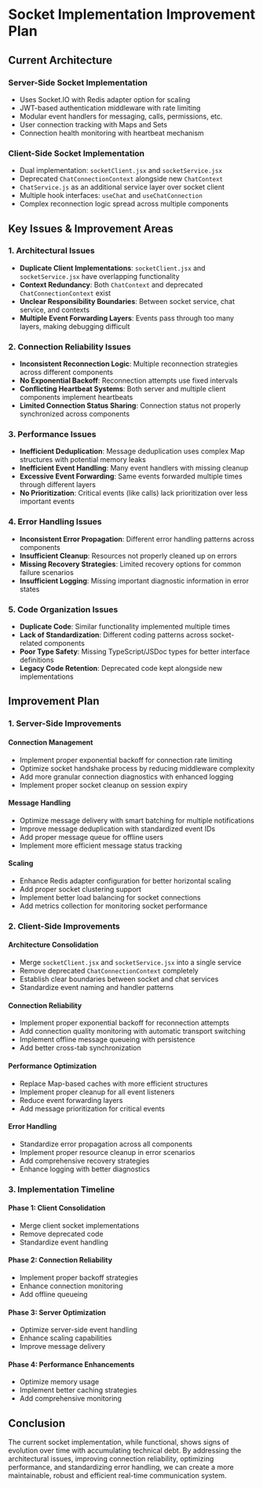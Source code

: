 # Socket Implementation Improvement Plan

## Current Architecture

### Server-Side Socket Implementation
- Uses Socket.IO with Redis adapter option for scaling
- JWT-based authentication middleware with rate limiting
- Modular event handlers for messaging, calls, permissions, etc.
- User connection tracking with Maps and Sets
- Connection health monitoring with heartbeat mechanism

### Client-Side Socket Implementation
- Dual implementation: `socketClient.jsx` and `socketService.jsx`
- Deprecated `ChatConnectionContext` alongside new `ChatContext`
- `ChatService.js` as an additional service layer over socket client
- Multiple hook interfaces: `useChat` and `useChatConnection`
- Complex reconnection logic spread across multiple components

## Key Issues & Improvement Areas

### 1. Architectural Issues
- **Duplicate Client Implementations**: `socketClient.jsx` and `socketService.jsx` have overlapping functionality
- **Context Redundancy**: Both `ChatContext` and deprecated `ChatConnectionContext` exist
- **Unclear Responsibility Boundaries**: Between socket service, chat service, and contexts
- **Multiple Event Forwarding Layers**: Events pass through too many layers, making debugging difficult

### 2. Connection Reliability Issues
- **Inconsistent Reconnection Logic**: Multiple reconnection strategies across different components
- **No Exponential Backoff**: Reconnection attempts use fixed intervals
- **Conflicting Heartbeat Systems**: Both server and multiple client components implement heartbeats
- **Limited Connection Status Sharing**: Connection status not properly synchronized across components

### 3. Performance Issues
- **Inefficient Deduplication**: Message deduplication uses complex Map structures with potential memory leaks
- **Inefficient Event Handling**: Many event handlers with missing cleanup
- **Excessive Event Forwarding**: Same events forwarded multiple times through different layers
- **No Prioritization**: Critical events (like calls) lack prioritization over less important events

### 4. Error Handling Issues
- **Inconsistent Error Propagation**: Different error handling patterns across components
- **Insufficient Cleanup**: Resources not properly cleaned up on errors
- **Missing Recovery Strategies**: Limited recovery options for common failure scenarios
- **Insufficient Logging**: Missing important diagnostic information in error states

### 5. Code Organization Issues
- **Duplicate Code**: Similar functionality implemented multiple times
- **Lack of Standardization**: Different coding patterns across socket-related components
- **Poor Type Safety**: Missing TypeScript/JSDoc types for better interface definitions
- **Legacy Code Retention**: Deprecated code kept alongside new implementations

## Improvement Plan

### 1. Server-Side Improvements

#### Connection Management
- Implement proper exponential backoff for connection rate limiting
- Optimize socket handshake process by reducing middleware complexity
- Add more granular connection diagnostics with enhanced logging
- Implement proper socket cleanup on session expiry

#### Message Handling
- Optimize message delivery with smart batching for multiple notifications
- Improve message deduplication with standardized event IDs
- Add proper message queue for offline users
- Implement more efficient message status tracking

#### Scaling
- Enhance Redis adapter configuration for better horizontal scaling
- Add proper socket clustering support
- Implement better load balancing for socket connections
- Add metrics collection for monitoring socket performance

### 2. Client-Side Improvements

#### Architecture Consolidation
- Merge `socketClient.jsx` and `socketService.jsx` into a single service
- Remove deprecated `ChatConnectionContext` completely
- Establish clear boundaries between socket and chat services
- Standardize event naming and handler patterns

#### Connection Reliability
- Implement proper exponential backoff for reconnection attempts
- Add connection quality monitoring with automatic transport switching
- Implement offline message queueing with persistence
- Add better cross-tab synchronization

#### Performance Optimization
- Replace Map-based caches with more efficient structures
- Implement proper cleanup for all event listeners
- Reduce event forwarding layers
- Add message prioritization for critical events

#### Error Handling
- Standardize error propagation across all components
- Implement proper resource cleanup in error scenarios
- Add comprehensive recovery strategies
- Enhance logging with better diagnostics

### 3. Implementation Timeline

#### Phase 1: Client Consolidation
- Merge client socket implementations
- Remove deprecated code
- Standardize event handling

#### Phase 2: Connection Reliability
- Implement proper backoff strategies
- Enhance connection monitoring
- Add offline queueing

#### Phase 3: Server Optimization
- Optimize server-side event handling
- Enhance scaling capabilities
- Improve message delivery

#### Phase 4: Performance Enhancements
- Optimize memory usage
- Implement better caching strategies
- Add comprehensive monitoring

## Conclusion

The current socket implementation, while functional, shows signs of evolution over time with accumulating technical debt. By addressing the architectural issues, improving connection reliability, optimizing performance, and standardizing error handling, we can create a more maintainable, robust and efficient real-time communication system.